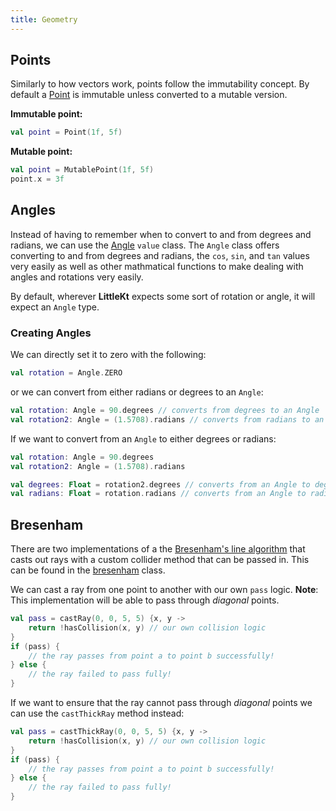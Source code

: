 ```yaml
---
title: Geometry
---
```


## Points

Similarly to how vectors work, points follow the immutability concept. By default a [Point](https://github.com/littlektframework/littlekt/blob/master/core/src/commonMain/kotlin/com/lehaine/littlekt/math/geom/Point.kt) is immutable unless converted to a mutable version.

**Immutable point:**

```kotlin
val point = Point(1f, 5f)
```

**Mutable point:**

```kotlin
val point = MutablePoint(1f, 5f)
point.x = 3f
```

## Angles

Instead of having to remember when to convert to and from degrees and radians, we can use the [Angle](https://github.com/littlektframework/littlekt/blob/master/core/src/commonMain/kotlin/com/lehaine/littlekt/math/geom/Angle.kt) `value` class. The `Angle` class offers converting to and from degrees and radians, the `cos`, `sin`, and `tan` values very easily as well as other mathmatical functions to make dealing with angles and rotations very easily.

By default, wherever **LittleKt** expects some sort of rotation or angle, it will expect an `Angle` type.

### Creating Angles

We can directly set it to zero with the following:

```kotlin
val rotation = Angle.ZERO
```

or we can convert from either radians or degrees to an `Angle`:

```kotlin
val rotation: Angle = 90.degrees // converts from degrees to an Angle
val rotation2: Angle = (1.5708).radians // converts from radians to an Angle
```

If we want to convert from an `Angle` to either degrees or radians:

```kotlin
val rotation: Angle = 90.degrees
val rotation2: Angle = (1.5708).radians

val degrees: Float = rotation2.degrees // converts from an Angle to degrees
val radians: Float = rotation.radians // converts from an Angle to radians
```

## Bresenham

There are two implementations of a the [Bresenham's line algorithm](https://en.wikipedia.org/wiki/Bresenham%27s_line_algorithm) that casts out rays with a custom collider method that can be passed in. This can be found in the [bresenham](https://github.com/littlektframework/littlekt/blob/master/core/src/commonMain/kotlin/com/lehaine/littlekt/math/bresenham.kt) class.

We can cast a ray from one point to another with our own `pass` logic. **Note**: This implementation will be able to pass through _diagonal_ points.

```kotlin
val pass = castRay(0, 0, 5, 5) {x, y ->
    return !hasCollision(x, y) // our own collision logic
}
if (pass) {
    // the ray passes from point a to point b successfully!
} else {
    // the ray failed to pass fully!
}
```

If we want to ensure that the ray cannot pass through _diagonal_ points we can use the `castThickRay` method instead:

```kotlin
val pass = castThickRay(0, 0, 5, 5) {x, y ->
    return !hasCollision(x, y) // our own collision logic
}
if (pass) {
    // the ray passes from point a to point b successfully!
} else {
    // the ray failed to pass fully!
}
```
